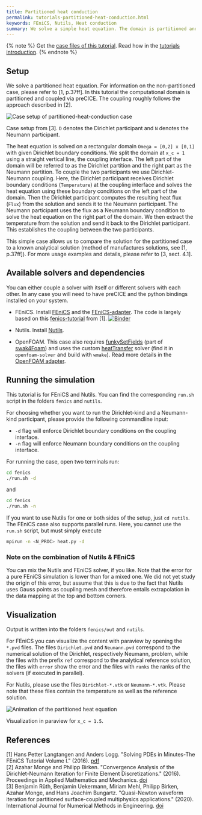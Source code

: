 ```yaml
---
title: Partitioned heat conduction
permalink: tutorials-partitioned-heat-conduction.html
keywords: FEniCS, Nutils, Heat conduction
summary: We solve a simple heat equation. The domain is partitioned and the coupling is established in a Dirichlet-Neumann fashion.
---
```


{% note %}
Get the [case files of this tutorial](https://github.com/precice/tutorials/tree/master/partitioned-heat-conduction). Read how in the [tutorials introduction](https://www.precice.org/tutorials.html).
{% endnote %}

## Setup

We solve a partitioned heat equation. For information on the non-partitioned case, please refer to [1, p.37ff]. In this tutorial the computational domain is partitioned and coupled via preCICE. The coupling roughly follows the approach described in [2].

![Case setup of partitioned-heat-conduction case](images/tutorials-partitioned-heat-conduction-setup.png)

Case setup from [3]. `D` denotes the Dirichlet participant and `N` denotes the Neumann participant.

The heat equation is solved on a rectangular domain `Omega = [0,2] x [0,1]` with given Dirichlet boundary conditions. We split the domain at `x_c = 1` using a straight vertical line, the coupling interface. The left part of the domain will be referred to as the Dirichlet partition and the right part as the Neumann partition. To couple the two participants we use Dirichlet-Neumann coupling. Here, the Dirichlet participant receives Dirichlet boundary conditions (`Temperature`) at the coupling interface and solves the heat equation using these boundary conditions on the left part of the domain. Then the Dirichlet participant computes the resulting heat flux (`Flux`) from the solution and sends it to the Neumann participant. The Neumann participant uses the flux as a Neumann boundary condition to solve the heat equation on the right part of the domain. We then extract the temperature from the solution and send it back to the Dirichlet participant. This establishes the coupling between the two participants.

This simple case allows us to compare the solution for the partitioned case to a known analytical solution (method of manufactures solutions, see [1, p.37ff]). For more usage examples and details, please refer to [3, sect. 4.1].

## Available solvers and dependencies

You can either couple a solver with itself or different solvers with each other. In any case you will need to have preCICE and the python bindings installed on your system.

* FEniCS. Install [FEniCS](https://fenicsproject.org/download/) and the [FEniCS-adapter](https://github.com/precice/fenics-adapter). The code is largely based on this [fenics-tutorial](https://github.com/hplgit/fenics-tutorial/blob/master/pub/python/vol1/ft03_heat.py) from [1]. [![Binder](https://mybinder.org/badge_logo.svg)](https://mybinder.org/v2/gh/BenjaminRodenberg/tutorials/use-binder)

* Nutils. Install [Nutils](http://www.nutils.org/en/latest/).

* OpenFOAM. This case also requires [funkySetFields](https://openfoamwiki.net/index.php/Contrib/funkySetFields) (part of [swak4Foam](https://openfoamwiki.net/index.php/Contrib/swak4Foam)) and uses the custom [heatTransfer](https://github.com/precice/tutorials/blob/master/partitioned-heat-conduction/openfoam-solver/heatTransfer.C) solver (find it in `openfoam-solver` and build with `wmake`). Read more details in the [OpenFOAM adapter](https://precice.org/adapter-openfoam-overview.html).

## Running the simulation

This tutorial is for FEniCS and Nutils. You can find the corresponding `run.sh` script in the folders `fenics` and `nutils`.

For choosing whether you want to run the Dirichlet-kind and a Neumann-kind participant, please provide the following commandline input:

* `-d` flag will enforce Dirichlet boundary conditions on the coupling interface.
* `-n` flag will enforce Neumann boundary conditions on the coupling interface.

For running the case, open two terminals run:

```bash
cd fenics
./run.sh -d
```

and

```bash
cd fenics
./run.sh -n
```

If you want to use Nutils for one or both sides of the setup, just `cd nutils`. The FEniCS case also supports parallel runs. Here, you cannot use the `run.sh` script, but must simply execute

```bash
mpirun -n <N_PROC> heat.py -d
```

### Note on the combination of Nutils & FEniCS

You can mix the Nutils and FEniCS solver, if you like. Note that the error for a pure FEniCS simulation is lower than for a mixed one. We did not yet study the origin of this error, but assume that this is due to the fact that Nutils uses Gauss points as coupling mesh and therefore entails extrapolation in the data mapping at the top and bottom corners.

## Visualization

Output is written into the folders `fenics/out` and `nutils`.

For FEniCS you can visualize the content with paraview by opening the `*.pvd` files. The files `Dirichlet.pvd` and `Neumann.pvd` correspond to the numerical solution of the Dirichlet, respectively Neumann, problem, while the files with the prefix `ref` correspond to the analytical reference solution, the files with `error` show the error and the files with `ranks` the ranks of the solvers (if executed in parallel).

For Nutils, please use the files `Dirichlet-*.vtk` or `Neumann-*.vtk`. Please note that these files contain the temperature as well as the reference solution.

![Animation of the partitioned heat equation](images/tutorials-partitioned-heat-conduction-FEniCS-movie.gif)

Visualization in paraview for `x_c = 1.5`.

## References

[1] Hans Petter Langtangen and Anders Logg. "Solving PDEs in Minutes-The FEniCS Tutorial Volume I." (2016). [pdf](https://fenicsproject.org/pub/tutorial/pdf/fenics-tutorial-vol1.pdf)  
[2] Azahar Monge and Philipp Birken. "Convergence Analysis of the Dirichlet-Neumann Iteration for Finite Element Discretizations." (2016). Proceedings in Applied Mathematics and Mechanics. [doi](https://doi.org/10.1002/pamm.201610355)  
[3] Benjamin Rüth, Benjamin Uekermann, Miriam Mehl, Philipp Birken, Azahar Monge, and Hans Joachim Bungartz. "Quasi-Newton waveform iteration for partitioned surface-coupled multiphysics applications." (2020). International Journal for Numerical Methods in Engineering. [doi](https://doi.org/10.1002/nme.6443)  
